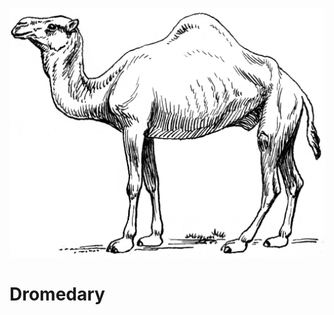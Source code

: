 ![dromedary Logo](https://raw.githubusercontent.com/randiantech/dromedary/master/dromedary.png)

# Dromedary
